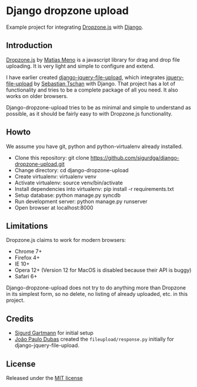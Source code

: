 Django dropzone upload
======================

Example project for integrating [Dropzone.js](http://www.dropzonejs.com) with
[Django](https://www.djangoproject.com/).

Introduction
------------

[Dropzone.js](http://www.dropzonejs.com) by [Matias
Meno](https://github.com/enyo) is a javascript library for drag and drop file
uploading. It is very light and simple to configure and extend.

I have earlier created
[django-jquery-file-upload](https://github.com/sigurdga/django-jquery-file-upload),
which integrates [jquery-file-upload](https://github.com/blueimp/jquery-file-upload) by
[Sebastian Tschan](https://github.com/blueimp) with Django. That project has a
lot of functionality and tries to be a complete package of all you need. It also works on older browsers.

Django-dropzone-upload tries to be as minimal and simple to understand as
possible, as it should be fairly easy to with Dropzone.js functionality.

Howto
-----

We assume you have git, python and python-virtualenv already installed.

* Clone this repository: git clone https://github.com/sigurdga/django-dropzone-upload.git
* Change directory: cd django-dropzone-upload
* Create virtualenv: virtualenv venv
* Activate virtualenv: source venv/bin/activate
* Install dependencies into virtualenv: pip install -r requirements.txt
* Setup database: python manage.py syncdb
* Run development server: python manage.py runserver
* Open browser at localhost:8000

Limitations
-----------

Dropzone.js claims to work for modern browsers:

* Chrome 7+
* Firefox 4+
* IE 10+
* Opera 12+ (Version 12 for MacOS is disabled because their API is buggy)
* Safari 6+

Django-dropzone-upload does not try to do anything more than Dropzone in
its simplest form, so no delete, no listing of already uploaded, etc. in this
project.

Credits
-------

* [Sigurd Gartmann](https://github.com/sigurdga) for initial setup
* [João Paulo Dubas](https://github.com/joaodubas) created the `fileupload/response.py` initially for django-jquery-file-upload.

License
-------

Released under the [MIT license](https://github.com/sigurdga/django-dropzone-upload/blob/master/LICENSE)

